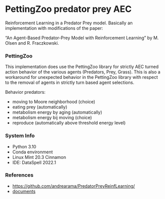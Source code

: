 # PettingZoo predator prey AEC 
Reinforcement Learning in a Predator Prey model.
Basically an implementation with modifications of the paper:

“An Agent-Based Predator-Prey Model with Reinforcement Learning” by  M. Olsen and R. Fraczkowski.

### PettingZoo
This implementation does use the PettingZoo library for strictly AEC turned action behavior of the various agents (Predators, Prey, Grass). This is also a workaround for unexpected behavior in the PettingZoo library with respect to the  removal of agents in strictly turn based agent selections. 

Behavior predators: 
- moving to Moore neighborhood (choice)
- eating prey (automatically)
- metabolism energy by aging (automatically)
- metabolism energy bij moving (choice)
- reproduce (automatically above threshold energy level)

### System Info
- Python 3.10
- Conda environment
- Linux Mint 20.3 Cinnamon
- IDE: DataSpell 2022.1

### References

- https://github.com/andrearama/PredatorPreyReinfLearning/
- [documents](docs/)
